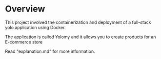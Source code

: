 # Overview
This project involved the containerization and deployment of a full-stack yolo application using Docker.

The application is called Yolomy and it allows you to create products for an E-commerce store

Read "explanation.md" for more information.
